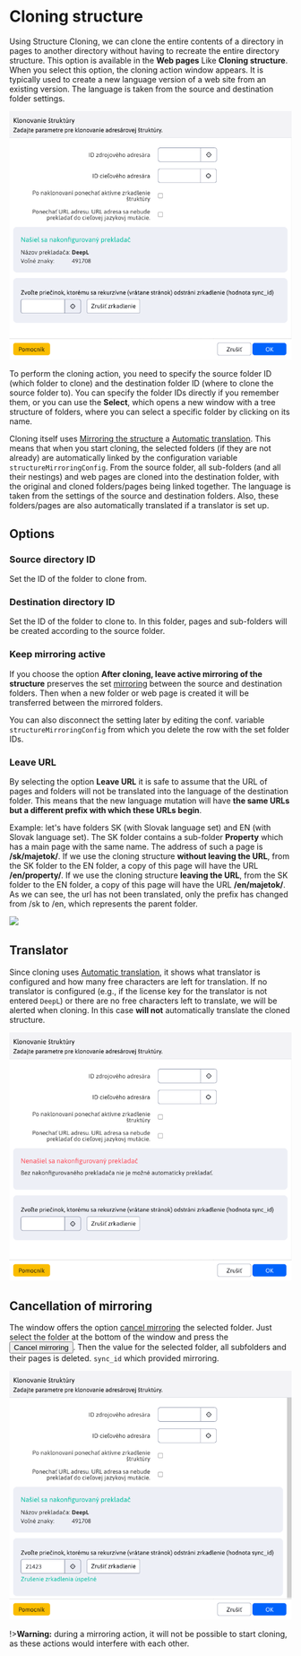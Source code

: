 # Cloning structure

Using Structure Cloning, we can clone the entire contents of a directory in pages to another directory without having to recreate the entire directory structure. This option is available in the **Web pages** Like **Cloning structure**. When you select this option, the cloning action window appears. It is typically used to create a new language version of a web site from an existing version. The language is taken from the source and destination folder settings.

![](clone_structure_set_translator.png)

To perform the cloning action, you need to specify the source folder ID (which folder to clone) and the destination folder ID (where to clone the source folder to). You can specify the folder IDs directly if you remember them, or you can use the **Select**, which opens a new window with a tree structure of folders, where you can select a specific folder by clicking on its name.

Cloning itself uses [Mirroring the structure](../docmirroring/README.md) a [Automatic translation](../../../admin/setup/translation.md). This means that when you start cloning, the selected folders (if they are not already) are automatically linked by the configuration variable `structureMirroringConfig`. From the source folder, all sub-folders (and all their nestings) and web pages are cloned into the destination folder, with the original and cloned folders/pages being linked together. The language is taken from the settings of the source and destination folders. Also, these folders/pages are also automatically translated if a translator is set up.

## Options

### Source directory ID

Set the ID of the folder to clone from.

### Destination directory ID

Set the ID of the folder to clone to. In this folder, pages and sub-folders will be created according to the source folder.

### Keep mirroring active

If you choose the option **After cloning, leave active mirroring of the structure** preserves the set [mirroring](../docmirroring/README.md) between the source and destination folders. Then when a new folder or web page is created it will be transferred between the mirrored folders.

You can also disconnect the setting later by editing the conf. variable `structureMirroringConfig` from which you delete the row with the set folder IDs.

### Leave URL

By selecting the option **Leave URL** it is safe to assume that the URL of pages and folders will not be translated into the language of the destination folder. This means that the new language mutation will have **the same URLs but a different prefix with which these URLs begin**.

Example: let's have folders SK (with Slovak language set) and EN (with Slovak language set). The SK folder contains a sub-folder **Property** which has a main page with the same name. The address of such a page is **/sk/majetok/**. If we use the cloning structure **without leaving the URL**, from the SK folder to the EN folder, a copy of this page will have the URL **/en/property/**. If we use the cloning structure **leaving the URL**, from the SK folder to the EN folder, a copy of this page will have the URL **/en/majetok/**. As we can see, the url has not been translated, only the prefix has changed from /sk to /en, which represents the parent folder.

![](clone_structure_result.png)

## Translator

Since cloning uses [Automatic translation](../../../admin/setup/translation.md), it shows what translator is configured and how many free characters are left for translation. If no translator is configured (e.g., if the license key for the translator is not entered `DeepL`) or there are no free characters left to translate, we will be alerted when cloning. In this case **will not** automatically translate the cloned structure.

![](clone_structure_no_set_translator.png)

## Cancellation of mirroring

The window offers the option [cancel mirroring](../docmirroring/README.md) the selected folder. Just select the folder at the bottom of the window and press the <button class="btn btn-sm btn-outline-secondary" type="button">Cancel mirroring</button>. Then the value for the selected folder, all subfolders and their pages is deleted. `sync_id` which provided mirroring.

![](clone_structure_undo_sync.png)

!>**Warning:** during a mirroring action, it will not be possible to start cloning, as these actions would interfere with each other.
